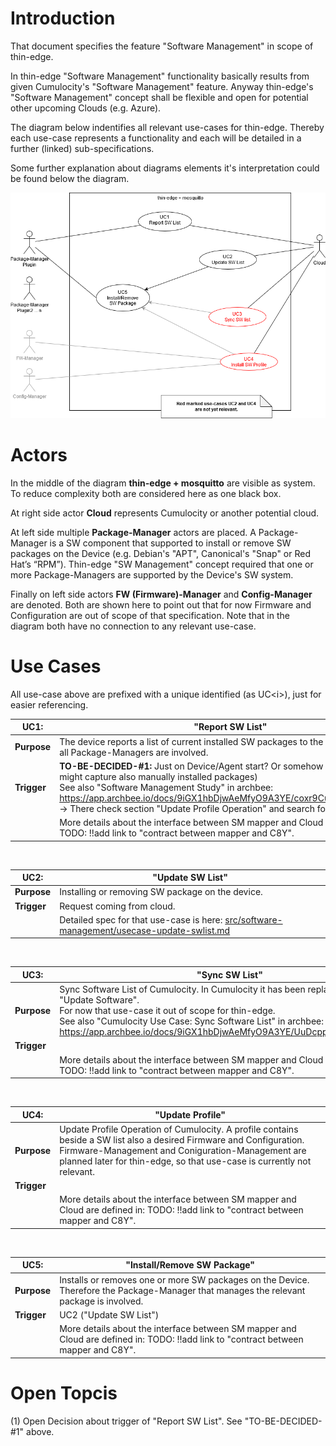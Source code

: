 
Introduction
============

That document specifies the feature "Software Management" in scope of thin-edge.

In thin-edge "Software Management" functionality basically results from given Cumulocity's "Software Management" feature. Anyway thin-edge's "Software Management" concept shall be flexible and open for potential other upcoming Clouds (e.g. Azure).

The diagram below indentifies all relevant use-cases for thin-edge. Thereby each use-case represents a functionality and each will be detailed in a further (linked) sub-specifications.

Some further explanation about diagrams elements it's interpretation could be found below the diagram.

![Use Case Diagram](/src/software-management/use-cases-sw-management.png)


Actors
======

In the middle of the diagram **thin-edge + mosquitto** are visible as system. To reduce complexity both are considered here as one black box. 

At right side actor **Cloud** represents Cumulocity or another potential cloud.

At left side multiple **Package-Manager** actors are placed. A Package-Manager is a SW component that supported to install or remove SW packages on the Device (e.g. Debian's "APT", Canonical's "Snap" or Red Hat’s “RPM”). Thin-edge "SW Management" concept required that one or more Package-Managers are supported by the Device's SW system.

Finally on left side actors **FW (Firmware)-Manager** and **Config-Manager** are denoted. Both are shown here to point out that for now Firmware and Configuration are out of scope of that specification. Note that in the diagram both have no connection to any relevant use-case. 


Use Cases
=========

All use-case above are prefixed with a unique identified (as UC\<i\>), just for easier referencing.

UC1: | "Report SW List"
--- | --- 
**Purpose** | The device reports a list of current installed SW packages to the cloud. Therefore all Package-Managers are involved.
**Trigger** | **TO-BE-DECIDED-#1:** Just on Device/Agent start? Or somehow periodically? (Last might capture also manually installed packages) <br/>See also "Software Management Study" in archbee: <br/>https://app.archbee.io/docs/9iGX1hbDjwAeMfyO9A3YE/coxr9CuTWSjk0eE1Nzgoj <br/>-> There check section "Update Profile Operation" and search for "periodically".
&nbsp;| More details about the interface between SM mapper and Cloud are defined in: TODO: !!add link to "contract between mapper and C8Y".

&nbsp;
&nbsp;
&nbsp;
&nbsp;
&nbsp;
&nbsp;
  
UC2: | "Update SW List"
--- | --- 
**Purpose** | Installing or removing SW package on the device.
**Trigger** | Request coming from cloud.
&nbsp;| Detailed spec for that use-case is here: [src/software-management/usecase-update-swlist.md](/src/software-management/usecase-update-swlist.md)

&nbsp;
&nbsp;
&nbsp;
&nbsp;
&nbsp;
&nbsp;
 
UC3: | "Sync SW List"
--- | --- 
**Purpose** | Sync Software List of Cumulocity. In Cumulocity it has been replaced with the "Update Software".<br/> For now that use-case it out of scope for thin-edge.<br/> See also "Cumulocity Use Case: Sync Software List" in archbee: https://app.archbee.io/docs/9iGX1hbDjwAeMfyO9A3YE/UuDcppPEYlD9alaF7y_e7
**Trigger** | 
&nbsp;| More details about the interface between SM mapper and Cloud are defined in: TODO: !!add link to "contract between mapper and C8Y".

&nbsp;
&nbsp;
&nbsp;
&nbsp;
&nbsp;
&nbsp;

UC4: | "Update Profile"
--- | --- 
**Purpose** | Update Profile Operation of Cumulocity. A profile contains beside a SW list also a desired Firmware and Configuration.<br/> Firmware-Management and Coniguration-Management are planned later for thin-edge, so that use-case is currently not relevant.
**Trigger** | 
&nbsp;| More details about the interface between SM mapper and Cloud are defined in: TODO: !!add link to "contract between mapper and C8Y".

&nbsp;
&nbsp;
&nbsp;
&nbsp;
&nbsp;
&nbsp;

UC5: | "Install/Remove SW Package"
--- | --- 
**Purpose** | Installs or removes one or more SW packages on the Device. Therefore the Package-Manager that manages the relevant package is involved.
**Trigger** | UC2 ("Update SW List")
&nbsp;| More details about the interface between SM mapper and Cloud are defined in: TODO: !!add link to "contract between mapper and C8Y".



Open Topcis
===========

(1) Open Decision about trigger of "Report SW List". See "TO-BE-DECIDED-#1" above.
